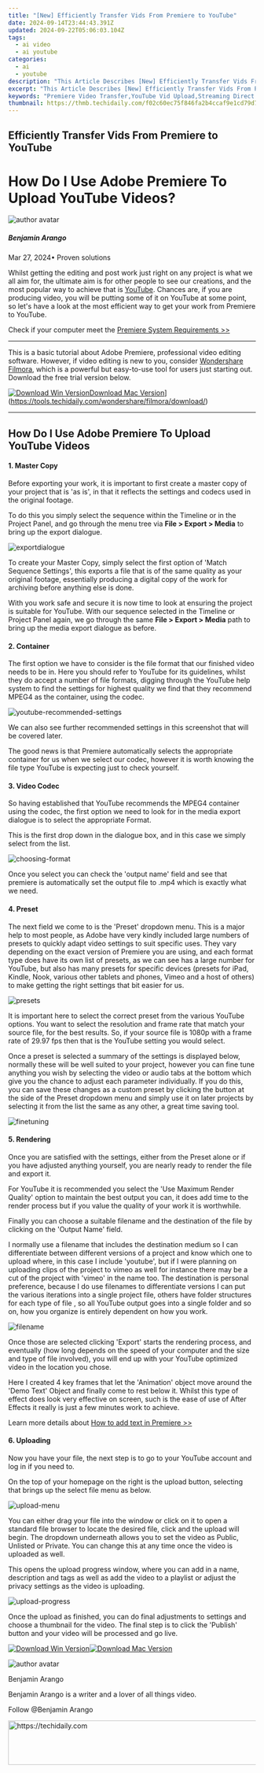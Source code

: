 ```yaml
---
title: "[New] Efficiently Transfer Vids From Premiere to YouTube"
date: 2024-09-14T23:44:43.391Z
updated: 2024-09-22T05:06:03.104Z
tags:
  - ai video
  - ai youtube
categories:
  - ai
  - youtube
description: "This Article Describes [New] Efficiently Transfer Vids From Premiere to YouTube"
excerpt: "This Article Describes [New] Efficiently Transfer Vids From Premiere to YouTube"
keywords: "Premiere Video Transfer,YouTube Vid Upload,Streaming Direct Edit,Pros Direct Transfer,Video Editor to Youtube,Efficient Video Upload,Directly Share Videos"
thumbnail: https://thmb.techidaily.com/f02c60ec75f846fa2b4ccaf9e1cd79d7d6223ca424f0cd6791d36a2f65c9d0a1.jpg
---
```


## Efficiently Transfer Vids From Premiere to YouTube

# How Do I Use Adobe Premiere To Upload YouTube Videos?

![author avatar](https://images.wondershare.com/filmora/article-images/benjamin-arango-author.jpg)

##### Benjamin Arango

 Mar 27, 2024• Proven solutions

 Whilst getting the editing and post work just right on any project is what we all aim for, the ultimate aim is for other people to see our creations, and the most popular way to achieve that is [YouTube](https://tools.techidaily.com/wondershare/filmora/download/). Chances are, if you are producing video, you will be putting some of it on YouTube at some point, so let's have a look at the most efficient way to get your work from Premiere to YouTube.

 Check if your computer meet the [Premiere System Requirements >>](https://tools.techidaily.com/wondershare/filmora/download/)

---

 This is a basic tutorial about Adobe Premiere, professional video editing software. However, if video editing is new to you, consider [Wondershare Filmora](https://tools.techidaily.com/wondershare/filmora/download/), which is a powerful but easy-to-use tool for users just starting out. Download the free trial version below.

[![Download Win Version](https://images.wondershare.com/filmora/guide/download-btn-win.jpg)](https://tools.techidaily.com/wondershare/filmora/download/)[Download Mac Version](https://images.wondershare.com/filmora/guide/download-btn-mac.jpg)](https://tools.techidaily.com/wondershare/filmora/download/)

---

## How Do I Use Adobe Premiere To Upload YouTube Videos

#### 1\. Master Copy

 Before exporting your work, it is important to first create a master copy of your project that is 'as is', in that it reflects the settings and codecs used in the original footage.

 To do this you simply select the sequence within the Timeline or in the Project Panel, and go through the menu tree via **File > Export > Media** to bring up the export dialogue.

![exportdialogue](https://images.wondershare.com/multimedia/exportdialogue.png)

 To create your Master Copy, simply select the first option of 'Match Sequence Settings', this exports a file that is of the same quality as your original footage, essentially producing a digital copy of the work for archiving before anything else is done.

 With you work safe and secure it is now time to look at ensuring the project is suitable for YouTube. With our sequence selected in the Timeline or Project Panel again, we go through the same **File > Export > Media** path to bring up the media export dialogue as before.

#### 2\. Container

 The first option we have to consider is the file format that our finished video needs to be in. Here you should refer to YouTube for its guidelines, whilst they do accept a number of file formats, digging through the YouTube help system to find the settings for highest quality we find that they recommend MPEG4 as the container, using the  codec.

![youtube-recommended-settings](https://images.wondershare.com/multimedia/youtube-recommended-settings.png)

 We can also see further recommended settings in this screenshot that will be covered later.

 The good news is that Premiere automatically selects the appropriate container for us when we select our codec, however it is worth knowing the file type YouTube is expecting just to check yourself.

#### 3\. Video Codec

 So having established that YouTube recommends the MPEG4 container using the  codec, the first option we need to look for in the media export dialogue is to select the appropriate Format.

 This is the first drop down in the dialogue box, and in this case we simply select  from the list.

![choosing-format](https://images.wondershare.com/multimedia/choosing-format.png)

 Once you select  you can check the 'output name' field and see that premiere is automatically set the output file to .mp4 which is exactly what we need.

#### 4\. Preset

 The next field we come to is the 'Preset' dropdown menu. This is a major help to most people, as Adobe have very kindly included large numbers of presets to quickly adapt video settings to suit specific uses. They vary depending on the exact version of Premiere you are using, and each format type does have its own list of presets,  as we can see has a large number for YouTube, but also has many presets for specific devices (presets for iPad, Kindle, Nook, various other tablets and phones, Vimeo and a host of others) to make getting the right settings that bit easier for us.

![presets](https://images.wondershare.com/multimedia/presets.png)

 It is important here to select the correct preset from the various YouTube options. You want to select the resolution and frame rate that match your source file, for the best results. So, if your source file is 1080p with a frame rate of 29.97 fps then that is the YouTube setting you would select.

 Once a preset is selected a summary of the settings is displayed below, normally these will be well suited to your project, however you can fine tune anything you wish by selecting the video or audio tabs at the bottom which give you the chance to adjust each parameter individually. If you do this, you can save these changes as a custom preset by clicking the button at the side of the Preset dropdown menu and simply use it on later projects by selecting it from the list the same as any other, a great time saving tool.

![finetuning](https://images.wondershare.com/multimedia/finetuning.png)

#### 5\. Rendering

 Once you are satisfied with the settings, either from the Preset alone or if you have adjusted anything yourself, you are nearly ready to render the file and export it.

 For YouTube it is recommended you select the 'Use Maximum Render Quality' option to maintain the best output you can, it does add time to the render process but if you value the quality of your work it is worthwhile.

 Finally you can choose a suitable filename and the destination of the file by clicking on the 'Output Name' field.

 I normally use a filename that includes the destination medium so I can differentiate between different versions of a project and know which one to upload where, in this case I include 'youtube', but if I were planning on uploading clips of the project to vimeo as well for instance there may be a cut of the project with 'vimeo' in the name too. The destination is personal preference, because I do use filenames to differentiate versions I can put the various iterations into a single project file, others have folder structures for each type of file , so all YouTube output goes into a single folder and so on, how you organize is entirely dependent on how you work.

![filename](https://images.wondershare.com/multimedia/filename.png)

 Once those are selected clicking 'Export' starts the rendering process, and eventually (how long depends on the speed of your computer and the size and type of file involved), you will end up with your YouTube optimized video in the location you chose.

 Here I created 4 key frames that let the 'Animation' object move around the 'Demo Text' Object and finally come to rest below it. Whilst this type of effect does look very effective on screen, such is the ease of use of After Effects it really is just a few minutes work to achieve.

 Learn more details about [How to add text in Premiere >>](https://tools.techidaily.com/wondershare/filmora/download/)

#### 6\. Uploading

 Now you have your file, the next step is to go to your YouTube account and log in if you need to.

 On the top of your homepage on the right is the upload button, selecting that brings up the select file menu as below.

![upload-menu](https://images.wondershare.com/multimedia/upload-menu.png)

 You can either drag your file into the window or click on it to open a standard file browser to locate the desired file, click and the upload will begin. The dropdown underneath allows you to set the video as Public, Unlisted or Private. You can change this at any time once the video is uploaded as well.

 This opens the upload progress window, where you can add in a name, description and tags as well as add the video to a playlist or adjust the privacy settings as the video is uploading.

![upload-progress](https://images.wondershare.com/multimedia/upload-progress.png)

 Once the upload as finished, you can do final adjustments to settings and choose a thumbnail for the video. The final step is to click the 'Publish' button and your video will be processed and go live.

[![Download Win Version](https://images.wondershare.com/filmora/guide/download-btn-win.jpg)](https://tools.techidaily.com/wondershare/filmora/download/)[![Download Mac Version](https://images.wondershare.com/filmora/guide/download-btn-mac.jpg)](https://tools.techidaily.com/wondershare/filmora/download/)

![author avatar](https://images.wondershare.com/filmora/article-images/benjamin-arango-author.jpg)

Benjamin Arango

Benjamin Arango is a writer and a lover of all things video.

Follow @Benjamin Arango

<ins class="adsbygoogle"
     style="display:block"
     data-ad-format="autorelaxed"
     data-ad-client="ca-pub-7571918770474297"
     data-ad-slot="1223367746"></ins>

<ins class="adsbygoogle"
     style="display:block"
     data-ad-client="ca-pub-7571918770474297"
     data-ad-slot="8358498916"
     data-ad-format="auto"
     data-full-width-responsive="true"></ins>



<!-- affiliate ads begin -->
<a href="https://appsumo.8odi.net/c/5597632/2144280/7443" target="_top" id="2144280">
  <img src="//a.impactradius-go.com/display-ad/7443-2144280" border="0" alt="https://techidaily.com" width="600" height="90"/>
</a>
<img height="0" width="0" src="https://appsumo.8odi.net/i/5597632/2144280/7443" style="position:absolute;visibility:hidden;" border="0" />
<!-- affiliate ads end -->

